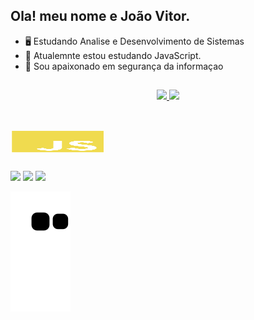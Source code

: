 ## Ola! meu nome e João Vitor.
- 🖥️ Estudando Analise e Desenvolvimento de Sistemas 
- 🌱 Atualemnte estou estudando JavaScript. 
- 💞️ Sou apaixonado em segurança da informaçao
 ##
<div align="center">
  <a href="https://github.com/Hypeeer">
  <img height="200em" src="https://github-readme-stats.vercel.app/api?username=Hypeeer&show_icons=true&theme=cobalt&include_all_commits=true&count_private=true"/>
  <img height="200em" src="https://github-readme-stats.vercel.app/api/top-langs/?username=Hypeeer&layout=compact&langs_count=7&theme=cobalt"/>
</div>
  
  ##
  
  <div style="display: inline_block"><br>
  <img align="center" alt="Hypeeer-JavaScript" height="35" width="150" src="https://raw.githubusercontent.com/devicons/devicon/master/icons/javascript/javascript-plain.svg">
</div>
  
  ##
  
  <div>
 <a href="https://discord.com/channels/@me/483396751420686376 target="_blank"><img src="https://img.shields.io/badge/Discord-7289DA?style=for-the-badge&logo=discord&logoColor=white" target="_blank"></a> 
  <a href = "vittorjoao18@hotmail.com"><img src="https://img.shields.io/badge/Microsoft_Outlook-0078D4?style=for-the-badge&logo=microsoft-outlook&logoColor=white"></a>
  <a href="https://www.linkedin.com/in/jo%C3%A3o-vitor-4795aa210/" target="_blank"><img src="https://img.shields.io/badge/-LinkedIn-%230077B5?style=for-the-badge&logo=linkedin&logoColor=white" target="_blank"></a> 
  
  ![Snake animation](https://github.com/Hypeeer/Hypeeer/blob/output/github-contribution-grid-snake.svg)
 
</div>
